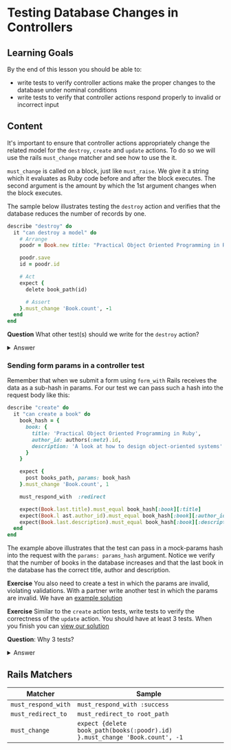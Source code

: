 # Testing Database Changes in Controllers

## Learning Goals

By the end of this lesson you should be able to:

- write tests to verify controller actions make the proper changes to the database under nominal conditions
- write tests to verify that controller actions respond properly to invalid or incorrect input

## Content

It's important to ensure that controller actions appropriately change the related model for the `destroy`, `create` and `update` actions.  To do so we will use the rails `must_change` matcher and see how to use the it.

`must_change` is called on a block, just like `must_raise`.  We give it a string which it evaluates as Ruby code before and after the block executes.  The second argument is the amount by which the 1st argument changes when the block executes.  

The sample below illustrates testing the `destroy` action and verifies that the database reduces the number of records by one.

```ruby
describe "destroy" do
  it "can destroy a model" do
    # Arrange
    poodr = Book.new title: "Practical Object Oriented Programming in Ruby", author: "Sandi Metz"

    poodr.save
    id = poodr.id

    # Act
    expect {
      delete book_path(id)

      # Assert
    }.must_change 'Book.count', -1
  end
end
```

**Question** What other test(s) should we write for the `destroy` action?

<details>
  <summary>Answer</summary>
  You should test for a delete request with an invalid or nonexistant id. 
</details>


### Sending form params in a controller test

Remember that when we submit a form using `form_with` Rails receives the data as a sub-hash in params.  For our test we can pass such a hash into the request body like this:

```ruby
describe "create" do
  it "can create a book" do
    book_hash = {
      book: {
        title: 'Practical Object Oriented Programming in Ruby',
        author_id: authors(:metz).id,
        description: 'A look at how to design object-oriented systems'
      }
    }

    expect {
      post books_path, params: book_hash
    }.must_change 'Book.count', 1

    must_respond_with  :redirect

    expect(Book.last.title).must_equal book_hash[:book][:title]
    expect(Book.l ast.author_id).must_equal book_hash[:book][:author_id]
    expect(Book.last.description).must_equal book_hash[:book][:description]
  end
end
```

The example above illustrates that the test can pass in a mock-params hash into the request with the `params: params_hash` argument.  Notice we verify that the number of books in the database increases and that the last book in the database has the correct title, author and description.

**Exercise** You also need to create a test in which the params are invalid, violating validations.  With a partner write another test in which the params are invalid.  We have an [example solution](code_samples/create_controller_test.rb)

**Exercise** Similar to the `create` action tests, write tests to verify the correctness of the `update` action.  You should have at least 3 tests. When you finish you can [view our solution](https://github.com/Ada-Developers-Academy/textbook-curriculum/blob/master/08-rails/code_samples/update_controller_test.rb)

**Question**: Why 3 tests?

<details>
  <summary>
    Answer
  </summary>
  Your tests should check for a valid update, an update to a nonexistant Book, and a submission with a missing form body (missing the `:book` field in params).
</details>

## Rails Matchers

|   Matcher	|   Sample	|
|---	|---	|
|   `must_respond_with`	|   `must_respond_with :success`	|
|   `must_redirect_to`	|   `must_redirect_to root_path`	|
|   `must_change`	|   `expect {delete book_path(books(:poodr).id) }.must_change 'Book.count', -1`	|